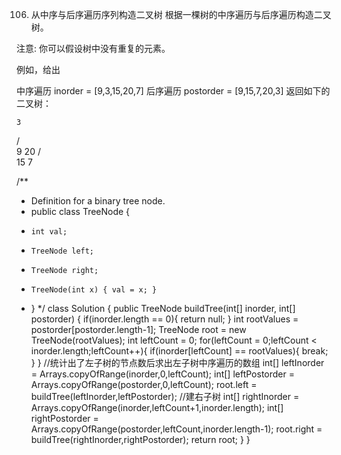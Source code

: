 106. 从中序与后序遍历序列构造二叉树
根据一棵树的中序遍历与后序遍历构造二叉树。

注意:
你可以假设树中没有重复的元素。

例如，给出

中序遍历 inorder = [9,3,15,20,7]
后序遍历 postorder = [9,15,7,20,3]
返回如下的二叉树：

    3
   / \
  9  20
    /  \
   15   7
   
/**
 * Definition for a binary tree node.
 * public class TreeNode {
 *     int val;
 *     TreeNode left;
 *     TreeNode right;
 *     TreeNode(int x) { val = x; }
 * }
 */
class Solution {
   public TreeNode buildTree(int[] inorder, int[] postorder) {
        if(inorder.length == 0){
            return null;
        }
        int rootValues = postorder[postorder.length-1];
        TreeNode root = new TreeNode(rootValues);
        int leftCount = 0;
        for(leftCount = 0;leftCount < inorder.length;leftCount++){
            if(inorder[leftCount] == rootValues){
                break;
            }
        }
        //统计出了左子树的节点数后求出左子树中序遍历的数组
        int[] leftInorder = Arrays.copyOfRange(inorder,0,leftCount);
        int[] leftPostorder = Arrays.copyOfRange(postorder,0,leftCount);
        root.left = buildTree(leftInorder,leftPostorder);
        //建右子树
        int[] rightInorder = Arrays.copyOfRange(inorder,leftCount+1,inorder.length);
        int[] rightPostorder = Arrays.copyOfRange(postorder,leftCount,inorder.length-1);
        root.right = buildTree(rightInorder,rightPostorder);
        return root;
    }
}
